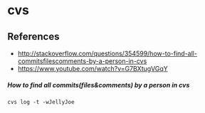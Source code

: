 # cvs

## References
* http://stackoverflow.com/questions/354599/how-to-find-all-commitsfilescomments-by-a-person-in-cvs
* https://www.youtube.com/watch?v=G7BXtugVGqY

##### How to find all commits(files&comments) by a person in cvs
```
cvs log -t -wJellyJoe
```
